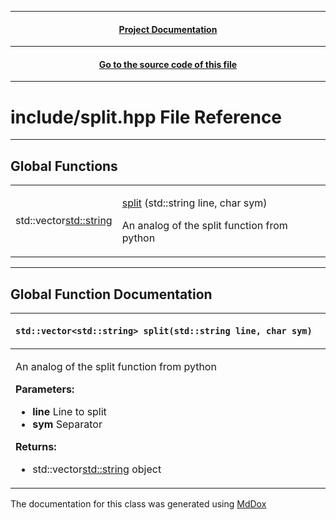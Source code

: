 
---
 <h4 align="center"> <a href="./../../Documentation.md"> Project Documentation </a></h4> 

---
 <h4 align="center"> <a href="../../.././include/split.hpp"> Go to the source code of this file </a></h4> 

---
# include/split.hpp File Reference

---
## Global Functions

|||
|-|-|
| std::vector<std::string> | <p> [split](./split.md#std::vector<std::string>_split(std::string_line,_char_sym)) (std::string line, char sym) </p> <p> An analog of the split function from python </p> <img width=1920/> |


---
## Global Function Documentation

| <p id="std::vector<std::string>_split(std::string_line,_char_sym)"><p align="left"> `std::vector<std::string> split(std::string line, char sym)` |
|-|
| <p> <p> An analog of the split function from python </p><p> <b> Parameters: </b> </p> <ul> <li> <b> line </b> Line to split </li> <li> <b> sym </b> Separator </li> </ul><p> <b> Returns: </b> </p> <ul> <li> std::vector<std::string> object </li> </ul> </p> <img width=1920/> | 


The documentation for this class was generated using [MdDox](https://github.com/DangeL187/MdDox)
